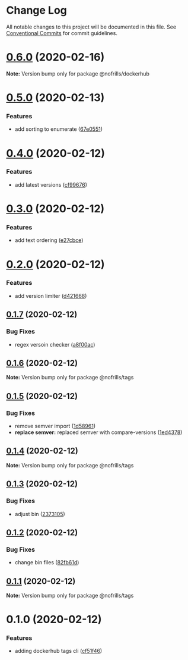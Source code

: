 # Change Log

All notable changes to this project will be documented in this file.
See [Conventional Commits](https://conventionalcommits.org) for commit guidelines.

# [0.6.0](https://github.com/nativecode-dev/cli-tools/compare/@nofrills/dockerhub@0.6.0-next.2...@nofrills/dockerhub@0.6.0) (2020-02-16)

**Note:** Version bump only for package @nofrills/dockerhub





# [0.5.0](https://github.com/nativecode-dev/cli-tools/compare/@nofrills/tags@0.4.0...@nofrills/tags@0.5.0) (2020-02-13)


### Features

* add sorting to enumerate ([67e0551](https://github.com/nativecode-dev/cli-tools/commit/67e05516c3fc470eb022291e7dbb9747b99a000a))





# [0.4.0](https://github.com/nativecode-dev/cli-tools/compare/@nofrills/tags@0.3.0...@nofrills/tags@0.4.0) (2020-02-12)


### Features

* add latest versions ([cf99676](https://github.com/nativecode-dev/cli-tools/commit/cf99676d50def0de83b79ed654d85ed6a223fb0d))





# [0.3.0](https://github.com/nativecode-dev/cli-tools/compare/@nofrills/tags@0.2.0...@nofrills/tags@0.3.0) (2020-02-12)


### Features

* add text ordering ([e27cbce](https://github.com/nativecode-dev/cli-tools/commit/e27cbceeaea8ae579a551dd8091d2ca77e536e95))





# [0.2.0](https://github.com/nativecode-dev/cli-tools/compare/@nofrills/tags@0.1.7...@nofrills/tags@0.2.0) (2020-02-12)


### Features

* add version limiter ([d421668](https://github.com/nativecode-dev/cli-tools/commit/d421668a1efbfd0effd30c458df11d9dfafa6359))





## [0.1.7](https://github.com/nativecode-dev/cli-tools/compare/@nofrills/tags@0.1.6...@nofrills/tags@0.1.7) (2020-02-12)


### Bug Fixes

* regex versoin checker ([a8f00ac](https://github.com/nativecode-dev/cli-tools/commit/a8f00ac7804e3a913a73a795d65aec856d5e13ee))





## [0.1.6](https://github.com/nativecode-dev/cli-tools/compare/@nofrills/tags@0.1.5...@nofrills/tags@0.1.6) (2020-02-12)

**Note:** Version bump only for package @nofrills/tags





## [0.1.5](https://github.com/nativecode-dev/cli-tools/compare/@nofrills/tags@0.1.4...@nofrills/tags@0.1.5) (2020-02-12)


### Bug Fixes

* remove semver import ([1d58961](https://github.com/nativecode-dev/cli-tools/commit/1d58961e4850ce06eaec5bf3b5406e6e6d814b29))
* **replace semver:** replaced semver with compare-versions ([1ed4378](https://github.com/nativecode-dev/cli-tools/commit/1ed4378457a1c1688a32101ba6c050025de74f75))





## [0.1.4](https://github.com/nativecode-dev/cli-tools/compare/@nofrills/tags@0.1.3...@nofrills/tags@0.1.4) (2020-02-12)

**Note:** Version bump only for package @nofrills/tags





## [0.1.3](https://github.com/nativecode-dev/cli-tools/compare/@nofrills/tags@0.1.2...@nofrills/tags@0.1.3) (2020-02-12)


### Bug Fixes

* adjust bin ([2373105](https://github.com/nativecode-dev/cli-tools/commit/2373105375cbd629850da0fd426a2e785d389390))





## [0.1.2](https://github.com/nativecode-dev/cli-tools/compare/@nofrills/tags@0.1.1...@nofrills/tags@0.1.2) (2020-02-12)


### Bug Fixes

* change bin files ([82fb61d](https://github.com/nativecode-dev/cli-tools/commit/82fb61df8f75bb22ebaff6acab27f8ff43d56d53))





## [0.1.1](https://github.com/nativecode-dev/cli-tools/compare/@nofrills/tags@0.1.0...@nofrills/tags@0.1.1) (2020-02-12)

**Note:** Version bump only for package @nofrills/tags





# 0.1.0 (2020-02-12)


### Features

* adding dockerhub tags cli ([cf51f46](https://github.com/nativecode-dev/cli-tools/commit/cf51f46a2a5a28902e6d912583f0c950ecf6be6a))
